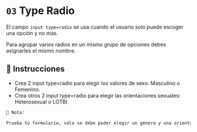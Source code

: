 # `03` Type Radio 

El campo `input type=radio` se usa cuando el usuario solo puede escoger una opción y no más.

Para agrupar varios radios en un mismo grupo de opciones debes asignarles el mismo nombre.

## 📝 Instrucciones

- Crea 2 input type=radio para elegir los valores de sexo: Masculino o Femenino.
- Crea otros 2 input type=radio para elegir las orientaciones sexuales: Heterosexual o LGTBI.

```txt
📎 Nota: 

Prueba tu formulario, sólo se debe poder elegir un género y una orientación sexual.
```
